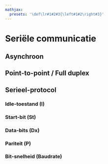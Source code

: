 ```yaml
---
mathjax:
  presets: '\def\lr#1#2#3{\left#1#2\right#3}'
---
```


# Seriële communicatie

## Asynchroon

## Point-to-point / Full duplex

## Serieel-protocol

### Idle-toestand (I)

### Start-bit (St)

### Data-bits (Dx)

### Pariteit (P)

### Bit-snelheid (Baudrate)



